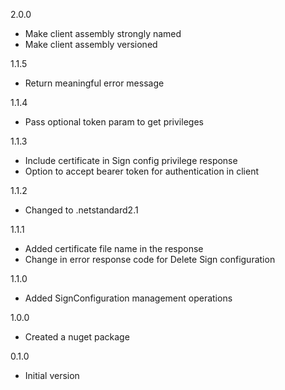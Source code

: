 2.0.0
* Make client assembly strongly named
* Make client assembly versioned

1.1.5
* Return meaningful error message

1.1.4
* Pass optional token param to get privileges

1.1.3
* Include certificate in Sign config privilege response
* Option to accept bearer token for authentication in client

1.1.2
* Changed to .netstandard2.1

1.1.1
* Added certificate file name in the response
* Change in error response code for Delete Sign configuration

1.1.0
* Added SignConfiguration management operations

1.0.0
* Created a nuget package

0.1.0
* Initial version